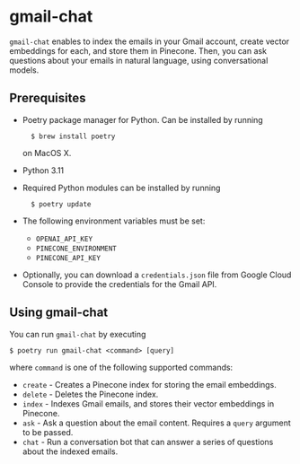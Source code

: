 # gmail-chat

`gmail-chat` enables to index the emails in your Gmail account, create vector embeddings for each, and store them in Pinecone. Then, you can ask questions about your emails in natural language, using conversational models.

## Prerequisites

* Poetry package manager for Python. Can be installed by running

        $ brew install poetry
        
  on MacOS X.
* Python 3.11
* Required Python modules can be installed by running

        $ poetry update
        
* The following environment variables must be set:
  * `OPENAI_API_KEY`
  * `PINECONE_ENVIRONMENT`
  * `PINECONE_API_KEY`
* Optionally, you can download a `credentials.json` file from Google Cloud Console to provide the credentials for the Gmail API.
        
## Using gmail-chat

You can run `gmail-chat` by executing

    $ poetry run gmail-chat <command> [query]
    
where `command` is one of the following supported commands:

* `create` - Creates a Pinecone index for storing the email embeddings.
* `delete` - Deletes the Pinecone index.
* `index` - Indexes Gmail emails, and stores their vector embeddings in Pinecone.
* `ask` - Ask a question about the email content. Requires a `query` argument to be passed.
* `chat` - Run a conversation bot that can answer a series of questions about the indexed emails.
